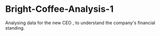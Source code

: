 # Bright-Coffee-Analysis-1
Analysing data for the new CEO , to understand the company's financial standing. 
